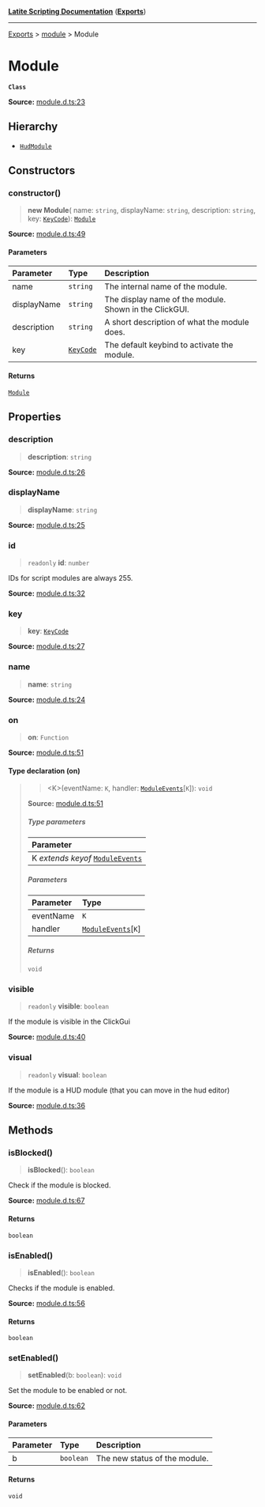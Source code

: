 [**Latite Scripting Documentation**](../../README.md) ([**Exports**](../../exports.md))

---

[Exports](../../exports.md) > [module](../index.md) > Module

# Module

**`Class`**

**Source:** [module.d.ts:23](https://github.com/LatiteScripting/latitescripting.github.io/blob/eee19f3/definitions/module.d.ts#L23)

## Hierarchy

- [`HudModule`](../../module.hudmodule/classes/class.HudModule.md)

## Constructors

### constructor()

> **new Module**(
> name: `string`,
> displayName: `string`,
> description: `string`,
> key: [`KeyCode`](../../module.key/enumerations/enumeration.KeyCode.md)): [`Module`](class.Module.md)

**Source:** [module.d.ts:49](https://github.com/LatiteScripting/latitescripting.github.io/blob/eee19f3/definitions/module.d.ts#L49)

#### Parameters

| Parameter   | Type                                                              | Description                                            |
| :---------- | :---------------------------------------------------------------- | :----------------------------------------------------- |
| name        | `string`                                                          | The internal name of the module.                       |
| displayName | `string`                                                          | The display name of the module. Shown in the ClickGUI. |
| description | `string`                                                          | A short description of what the module does.           |
| key         | [`KeyCode`](../../module.key/enumerations/enumeration.KeyCode.md) | The default keybind to activate the module.            |

#### Returns

[`Module`](class.Module.md)

## Properties

### description

> **description**: `string`

**Source:** [module.d.ts:26](https://github.com/LatiteScripting/latitescripting.github.io/blob/eee19f3/definitions/module.d.ts#L26)

### displayName

> **displayName**: `string`

**Source:** [module.d.ts:25](https://github.com/LatiteScripting/latitescripting.github.io/blob/eee19f3/definitions/module.d.ts#L25)

### id

> `readonly` **id**: `number`

IDs for script modules are always 255.

**Source:** [module.d.ts:32](https://github.com/LatiteScripting/latitescripting.github.io/blob/eee19f3/definitions/module.d.ts#L32)

### key

> **key**: [`KeyCode`](../../module.key/enumerations/enumeration.KeyCode.md)

**Source:** [module.d.ts:27](https://github.com/LatiteScripting/latitescripting.github.io/blob/eee19f3/definitions/module.d.ts#L27)

### name

> **name**: `string`

**Source:** [module.d.ts:24](https://github.com/LatiteScripting/latitescripting.github.io/blob/eee19f3/definitions/module.d.ts#L24)

### on

> **on**: `Function`

**Source:** [module.d.ts:51](https://github.com/LatiteScripting/latitescripting.github.io/blob/eee19f3/definitions/module.d.ts#L51)

#### Type declaration (on)

> > \<K\>(eventName: `K`, handler: [`ModuleEvents`](../interfaces/interface.ModuleEvents.md)[`K`]): `void`
>
> **Source:** [module.d.ts:51](https://github.com/LatiteScripting/latitescripting.github.io/blob/eee19f3/definitions/module.d.ts#L51)
>
> ##### Type parameters
>
> | Parameter                                                                     |
> | :---------------------------------------------------------------------------- |
> | K _extends_ _keyof_ [`ModuleEvents`](../interfaces/interface.ModuleEvents.md) |
>
> ##### Parameters
>
> | Parameter | Type                                                           |
> | :-------- | :------------------------------------------------------------- |
> | eventName | `K`                                                            |
> | handler   | [`ModuleEvents`](../interfaces/interface.ModuleEvents.md)[`K`] |
>
> ##### Returns
>
> `void`

### visible

> `readonly` **visible**: `boolean`

If the module is visible in the ClickGui

**Source:** [module.d.ts:40](https://github.com/LatiteScripting/latitescripting.github.io/blob/eee19f3/definitions/module.d.ts#L40)

### visual

> `readonly` **visual**: `boolean`

If the module is a HUD module (that you can move in the hud editor)

**Source:** [module.d.ts:36](https://github.com/LatiteScripting/latitescripting.github.io/blob/eee19f3/definitions/module.d.ts#L36)

## Methods

### isBlocked()

> **isBlocked**(): `boolean`

Check if the module is blocked.

**Source:** [module.d.ts:67](https://github.com/LatiteScripting/latitescripting.github.io/blob/eee19f3/definitions/module.d.ts#L67)

#### Returns

`boolean`

### isEnabled()

> **isEnabled**(): `boolean`

Checks if the module is enabled.

**Source:** [module.d.ts:56](https://github.com/LatiteScripting/latitescripting.github.io/blob/eee19f3/definitions/module.d.ts#L56)

#### Returns

`boolean`

### setEnabled()

> **setEnabled**(b: `boolean`): `void`

Set the module to be enabled or not.

**Source:** [module.d.ts:62](https://github.com/LatiteScripting/latitescripting.github.io/blob/eee19f3/definitions/module.d.ts#L62)

#### Parameters

| Parameter | Type      | Description                   |
| :-------- | :-------- | :---------------------------- |
| b         | `boolean` | The new status of the module. |

#### Returns

`void`
